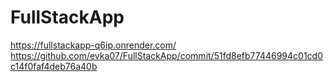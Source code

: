 # FullStackApp
https://fullstackapp-q6ip.onrender.com/
https://github.com/evka07/FullStackApp/commit/51fd8efb77446994c01cd0c14f0faf4deb76a40b
